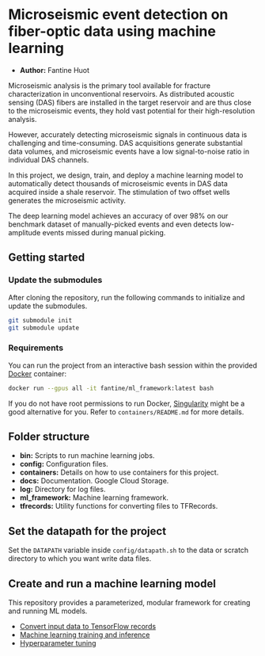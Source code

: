 # Microseismic event detection on fiber-optic data using machine learning

- **Author:** Fantine Huot

Microseismic analysis is the primary tool available for fracture
characterization in unconventional reservoirs. As distributed acoustic sensing
(DAS) fibers are installed in the target reservoir and are thus close to the microseismic events, they hold vast potential for their high-resolution
analysis.  

However, accurately detecting microseismic signals in continuous data is
challenging and time-consuming. DAS acquisitions generate substantial data
volumes, and microseismic events have a low signal-to-noise ratio in individual
DAS channels. 

In this project, we design, train, and deploy a machine learning model to automatically detect thousands of microseismic events in DAS data acquired
inside a shale reservoir. The stimulation of two offset wells generates the microseismic activity.

The deep learning model achieves an accuracy of over 98\% on our benchmark
dataset of manually-picked events and even detects low-amplitude events missed
during manual picking.  


## Getting started

### Update the submodules
After cloning the repository, run the following commands to initialize and
update the submodules.

```bash
git submodule init
git submodule update
```

### Requirements

You can run the project from an interactive bash session within the provided
[Docker](https://www.docker.com]) container:
```bash
docker run --gpus all -it fantine/ml_framework:latest bash
```
If you do not have root permissions to run Docker, [Singularity](https://singularity.lbl.gov) might be a good alternative for you. Refer to 
`containers/README.md` for more details.


## Folder structure

- **bin:** Scripts to run machine learning jobs.
- **config:** Configuration files. 
- **containers:** Details on how to use containers for this project. 
- **docs:** Documentation.
Google Cloud Storage.
- **log:** Directory for log files.
- **ml_framework:** Machine learning framework.
- **tfrecords:** Utility functions for converting files to TFRecords.

## Set the datapath for the project

Set the `DATAPATH` variable inside `config/datapath.sh` to the data or scratch directory
to which you want write data files.

## Create and run a machine learning model

This repository provides a parameterized, modular framework for creating and
running ML models.

- [Convert input data to TensorFlow records](docs/convert_tfrecords.md)
- [Machine learning training and inference](docs/ml_framework.md)
- [Hyperparameter tuning](docs/hptuning.md)
